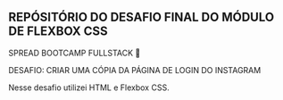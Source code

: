 ## REPÓSITÓRIO DO DESAFIO FINAL DO MÓDULO DE FLEXBOX CSS ##

SPREAD BOOTCAMP FULLSTACK  :rocket:

DESAFIO: CRIAR UMA CÓPIA DA PÁGINA DE LOGIN DO INSTAGRAM

Nesse desafio utilizei HTML e Flexbox CSS. 



